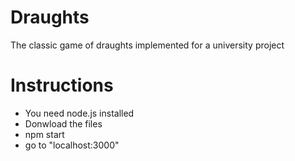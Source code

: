 # Draughts
The classic game of draughts implemented for a university project

# Instructions
- You need node.js installed
- Donwload the files
- npm start
- go to "localhost:3000"
